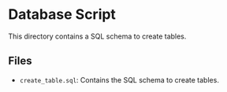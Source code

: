 # Database Script

This directory contains a SQL schema to create tables.

## Files

- `create_table.sql`: Contains the SQL schema to create tables.